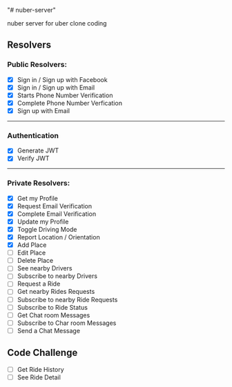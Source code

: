 "# nuber-server"

nuber server for uber clone coding

## Resolvers

### Public Resolvers:

- [x] Sign in / Sign up with Facebook
- [x] Sign in / Sign up with Email
- [x] Starts Phone Number Verification
- [x] Complete Phone Number Verfication
- [x] Sign up with Email

---

### Authentication

- [x] Generate JWT
- [x] Verify JWT

---

### Private Resolvers:

- [x] Get my Profile
- [x] Request Email Verification
- [x] Complete Email Verification
- [x] Update my Profile
- [x] Toggle Driving Mode
- [x] Report Location / Orientation
- [x] Add Place
- [ ] Edit Place
- [ ] Delete Place
- [ ] See nearby Drivers
- [ ] Subscribe to nearby Drivers
- [ ] Request a Ride
- [ ] Get nearby Rides Requests
- [ ] Subscribe to nearby Ride Requests
- [ ] Subscribe to Ride Status
- [ ] Get Chat room Messages
- [ ] Subscribe to Char room Messages
- [ ] Send a Chat Message

## Code Challenge

- [ ] Get Ride History
- [ ] See Ride Detail
